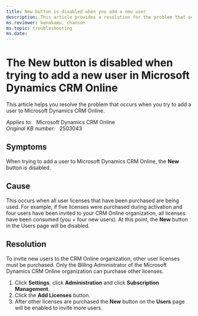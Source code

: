 ```yaml
---
title: New button is disabled when you add a new user 
description: This article provides a resolution for the problem that occurs when you try to add a user to Microsoft Dynamics CRM Online.
ms.reviewer: kenakamu, chanson
ms.topic: troubleshooting
ms.date: 
---
```

# The New button is disabled when trying to add a new user in Microsoft Dynamics CRM Online

This article helps you resolve the problem that occurs when you try to add a user to Microsoft Dynamics CRM Online.

_Applies to:_ &nbsp; Microsoft Dynamics CRM Online  
_Original KB number:_ &nbsp; 2503043

## Symptoms

When trying to add a user to Microsoft Dynamics CRM Online, the **New** button is disabled.

## Cause

This occurs when all user licenses that have been purchased are being used. For example, if five licenses were purchased during activation and four users have been invited to your CRM Online organization, all licenses have been consumed (you + four new users). At this point, the **New** button in the Users page will be disabled.

## Resolution

To invite new users to the CRM Online organization, other user licenses must be purchased. Only the Billing Administrator of the Microsoft Dynamics CRM Online organization can purchase other licenses.

1. Click **Settings**, click **Administration** and click **Subscription Management**.
2. Click the **Add Licenses** button.
3. After other licenses are purchased the **New** button on the **Users** page will be enabled to invite more users.
